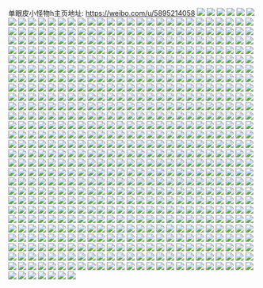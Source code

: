 单眼皮小怪物h主页地址: https://weibo.com/u/5895214058 
![](https://wx4.sinaimg.cn/mw2000/006qXItIgy1h95prnfarfj30u00u0jwp.jpg) 
![](https://wx4.sinaimg.cn/mw2000/006qXItIgy1h95pro6k7oj30u00u0ag4.jpg) 
![](https://wx4.sinaimg.cn/mw2000/006qXItIgy1h95prp2owzj30u00u079c.jpg) 
![](https://wx4.sinaimg.cn/mw2000/006qXItIgy1h93tt24d7jj30n01ds1kx.jpg) 
![](https://wx4.sinaimg.cn/mw2000/006qXItIgy1h8wcyzlb9xj30u0140wme.jpg) 
![](https://wx4.sinaimg.cn/mw2000/006qXItIgy1h8wcz0bpe8j30u00u0ai0.jpg) 
![](https://wx4.sinaimg.cn/mw2000/006qXItIgy1h8wcz135l8j30u0140485.jpg) 
![](https://wx4.sinaimg.cn/mw2000/006qXItIgy1h8wd030p8kj30u00u077c.jpg) 
![](https://wx4.sinaimg.cn/mw2000/006qXItIgy1h8wcz24x3ej30u0140ahl.jpg) 
![](https://wx4.sinaimg.cn/mw2000/006qXItIgy1h8wcz3xbobj30u00u0grt.jpg) 
![](https://wx4.sinaimg.cn/mw2000/006qXItIgy1h8wcz2usvzj30u00u0tfp.jpg) 
![](https://wx4.sinaimg.cn/mw2000/006qXItIgy1h8wcz1jyqlj30u00u0wix.jpg) 
![](https://wx4.sinaimg.cn/mw2000/006qXItIgy1h8wcyyhjlsj30u00u041j.jpg) 
![](https://wx4.sinaimg.cn/mw2000/006qXItIgy1h80fywc7dwj33402c04qq.jpg) 
![](https://wx4.sinaimg.cn/mw2000/006qXItIgy1h80fyupvnkj33402c0npd.jpg) 
![](https://wx4.sinaimg.cn/mw2000/006qXItIgy1h80fyy31mxj33402c0hdu.jpg) 
![](https://wx4.sinaimg.cn/mw2000/006qXItIgy1h80fyzprqzj33402c07wi.jpg) 
![](https://wx4.sinaimg.cn/mw2000/006qXItIgy1h80fzeozemj30n00nwdhq.jpg) 
![](https://wx4.sinaimg.cn/mw2000/006qXItIgy1h80fz27a7aj33402c0e82.jpg) 
![](https://wx4.sinaimg.cn/mw2000/006qXItIgy1h80fz5aiwbj32xf22ehdt.jpg) 
![](https://wx4.sinaimg.cn/mw2000/006qXItIgy1h80fysn1j8j33402c0x6p.jpg) 
![](https://wx4.sinaimg.cn/mw2000/006qXItIgy1h80fz47dfsj33401yp1ky.jpg) 
![](https://wx4.sinaimg.cn/mw2000/006qXItIgy1h7y1i7l39jj32c0340u0y.jpg) 
![](https://wx4.sinaimg.cn/mw2000/006qXItIgy1h7y1i61p2wj33402c01ky.jpg) 
![](https://wx4.sinaimg.cn/mw2000/006qXItIgy1h7y1i2wf4rj32c0340x6p.jpg) 
![](https://wx4.sinaimg.cn/mw2000/006qXItIgy1h7y1ib2jk8j32c02c07wh.jpg) 
![](https://wx4.sinaimg.cn/mw2000/006qXItIgy1h7y1i4r6b9j33402c0qv6.jpg) 
![](https://wx4.sinaimg.cn/mw2000/006qXItIgy1h7y1i8zdwaj33402c0e82.jpg) 
![](https://wx4.sinaimg.cn/mw2000/006qXItIgy1h7y1i1fs79j33402c0x6p.jpg) 
![](https://wx4.sinaimg.cn/mw2000/006qXItIly1h7s094zhdqj31400u0qci.jpg) 
![](https://wx4.sinaimg.cn/mw2000/006qXItIly1h7s094cdn5j30u014011u.jpg) 
![](https://wx4.sinaimg.cn/mw2000/006qXItIly1h7s094oga3j31400u0tgr.jpg) 
![](https://wx4.sinaimg.cn/mw2000/006qXItIly1h7s0dlhqo2j30vb0hnjvo.jpg) 
![](https://wx4.sinaimg.cn/mw2000/006qXItIly1h7s0dl6nqgj30u0140dnh.jpg) 
![](https://wx4.sinaimg.cn/mw2000/006qXItIgy1h7s0g7fv7kj30n00hujss.jpg) 
![](https://wx4.sinaimg.cn/mw2000/006qXItIgy1h7s0g82niwj30u01naah9.jpg) 
![](https://wx4.sinaimg.cn/mw2000/006qXItIgy1h7s0g8zysvj30qn0sgtba.jpg) 
![](https://wx4.sinaimg.cn/mw2000/006qXItIgy1h7qvch2gtoj32c03407wi.jpg) 
![](https://wx4.sinaimg.cn/mw2000/006qXItIgy1h7qvceegk3j31w42olkjn.jpg) 
![](https://wx4.sinaimg.cn/mw2000/006qXItIgy1h7qvcqi843j32c0340e82.jpg) 
![](https://wx4.sinaimg.cn/mw2000/006qXItIgy1h7qvcu5hafj33402c0kjm.jpg) 
![](https://wx4.sinaimg.cn/mw2000/006qXItIgy1h7qvcfjunej325l2vgx6p.jpg) 
![](https://wx4.sinaimg.cn/mw2000/006qXItIgy1h7qvcouan2j32c03407wj.jpg) 
![](https://wx4.sinaimg.cn/mw2000/006qXItIgy1h7pdo5ax6nj30u0140jw9.jpg) 
![](https://wx4.sinaimg.cn/mw2000/006qXItIly1h78mt4qbbej30n01dsdjp.jpg) 
![](https://wx4.sinaimg.cn/mw2000/006qXItIly1h78mt4xzllj30u01jsgne.jpg) 
![](https://wx4.sinaimg.cn/mw2000/006qXItIly1h78mt57wxyj30wi1ycdt3.jpg) 
![](https://wx4.sinaimg.cn/mw2000/006qXItIly1h78mt5g7elj30tu13un3r.jpg) 
![](https://wx4.sinaimg.cn/mw2000/006qXItIly1h78mt5oqhaj30ty186aj1.jpg) 
![](https://wx4.sinaimg.cn/mw2000/006qXItIly1h78mt5y1ndj30u0140dh8.jpg) 
![](https://wx4.sinaimg.cn/mw2000/006qXItIly1h78mt66l2lj30u416mmzx.jpg) 
![](https://wx4.sinaimg.cn/mw2000/006qXItIly1h78mt6frdij30tu13uwmj.jpg) 
![](https://wx4.sinaimg.cn/mw2000/006qXItIly1h78mi0v24bj30n00v7407.jpg) 
![](https://wx4.sinaimg.cn/mw2000/006qXItIgy1h61machwc8j3209209e81.jpg) 
![](https://wx4.sinaimg.cn/mw2000/006qXItIgy1h61ma7qo11j32c02c0e81.jpg) 
![](https://wx4.sinaimg.cn/mw2000/006qXItIgy1h61mabgeg1j32c02c0qnh.jpg) 
![](https://wx4.sinaimg.cn/mw2000/006qXItIgy1h61maadr5zj30n01dstxv.jpg) 
![](https://wx4.sinaimg.cn/mw2000/006qXItIgy1h61ma6jclwj32c02c0tw8.jpg) 
![](https://wx4.sinaimg.cn/mw2000/006qXItIgy1h61me6a7loj32801o0e81.jpg) 
![](https://wx4.sinaimg.cn/mw2000/006qXItIgy1h61mae25bxj33402c0qv6.jpg) 
![](https://wx4.sinaimg.cn/mw2000/006qXItIgy1h61ma93yevj32c02c0qv5.jpg) 
![](https://wx4.sinaimg.cn/mw2000/006qXItIgy1h61mafjnptj33402c0b2a.jpg) 
![](https://wx4.sinaimg.cn/mw2000/006qXItIgy1h3rdiqxqtmj30n00b5gm5.jpg) 
![](https://wx4.sinaimg.cn/mw2000/006qXItIgy1h2p80vtaprj30n01dse7x.jpg) 
![](https://wx4.sinaimg.cn/mw2000/006qXItIgy1h2f9m7f0zvj30n01dsaic.jpg) 
![](https://wx4.sinaimg.cn/mw2000/006qXItIgy1h2f9m5o8clj30n01dsgw0.jpg) 
![](https://wx4.sinaimg.cn/mw2000/006qXItIly1h08h58r8o7j321u23m7wh.jpg) 
![](https://wx4.sinaimg.cn/mw2000/006qXItIly1h08h5cw622j3279279hdt.jpg) 
![](https://wx4.sinaimg.cn/mw2000/006qXItIly1h08h59qi7ej32c02c0e82.jpg) 
![](https://wx4.sinaimg.cn/mw2000/006qXItIly1h08h5fkgk5j33402c07wi.jpg) 
![](https://wx4.sinaimg.cn/mw2000/006qXItIly1h08h5em0vdj32c02c0x6p.jpg) 
![](https://wx4.sinaimg.cn/mw2000/006qXItIly1h08h5ai2a6j32c02c01ky.jpg) 
![](https://wx4.sinaimg.cn/mw2000/006qXItIly1h08h5dsp0nj32c0340b2a.jpg) 
![](https://wx4.sinaimg.cn/mw2000/006qXItIly1h08h5b7pyrj32c02c0u0x.jpg) 
![](https://wx4.sinaimg.cn/mw2000/006qXItIly1h08h5c9j1vj32c0340hdu.jpg) 
![](https://wx4.sinaimg.cn/mw2000/006qXItIgy1gz0qgu5ipaj30n01dstet.jpg) 
![](https://wx4.sinaimg.cn/mw2000/006qXItIgy1gyw6wtri6yj31rc0u0tq6.jpg) 
![](https://wx4.sinaimg.cn/mw2000/006qXItIly1gy2zw11ofrj30zk0k0n1s.jpg) 
![](https://wx4.sinaimg.cn/mw2000/006qXItIly1gy2zw0l3xij32c02c04qq.jpg) 
![](https://wx4.sinaimg.cn/mw2000/006qXItIly1gy2zw2l2hwj330s29lnpe.jpg) 
![](https://wx4.sinaimg.cn/mw2000/006qXItIly1gy205quq8ij32c02c0hdt.jpg) 
![](https://wx4.sinaimg.cn/mw2000/006qXItIly1gxzp14z9mfj30n01dsgtb.jpg) 
![](https://wx4.sinaimg.cn/mw2000/006qXItIly1gxzp17laubj30n01dswpm.jpg) 
![](https://wx4.sinaimg.cn/mw2000/006qXItIly1gxzp135c3aj30n01ds49z.jpg) 
![](https://wx4.sinaimg.cn/mw2000/006qXItIly1gxyis6xqdpj30n01ds15d.jpg) 
![](https://wx4.sinaimg.cn/mw2000/006qXItIly1gxyisaqjjxj30n01dsqgd.jpg) 
![](https://wx4.sinaimg.cn/mw2000/006qXItIly1gxxjcklbaxj32c02c0x6p.jpg) 
![](https://wx4.sinaimg.cn/mw2000/006qXItIly1gxxjcl6ubcj32c02c0qv5.jpg) 
![](https://wx4.sinaimg.cn/mw2000/006qXItIly1gxxjclvqp9j32c02c04qq.jpg) 
![](https://wx4.sinaimg.cn/mw2000/006qXItIly1gxxjcjv7kuj32c02c01ky.jpg) 
![](https://wx4.sinaimg.cn/mw2000/006qXItIly1gxxboluugnj32c02c0kjl.jpg) 
![](https://wx4.sinaimg.cn/mw2000/006qXItIly1gxxbon2yvwj32c02c0kjl.jpg) 
![](https://wx4.sinaimg.cn/mw2000/006qXItIly1gxxboo677tj32c02c0npd.jpg) 
![](https://wx4.sinaimg.cn/mw2000/006qXItIly1gxxbopk699j33171uehdt.jpg) 
![](https://wx4.sinaimg.cn/mw2000/006qXItIly1gxq7duy949j32c02c0x6q.jpg) 
![](https://wx4.sinaimg.cn/mw2000/006qXItIly1gxq7dzes83j32c02c0qv5.jpg) 
![](https://wx4.sinaimg.cn/mw2000/006qXItIly1gxq7d8b9n9j32c02c0e82.jpg) 
![](https://wx4.sinaimg.cn/mw2000/006qXItIly1gxq7cwgsmkj32c02c0u0x.jpg) 
![](https://wx4.sinaimg.cn/mw2000/006qXItIly1gxq7d2oixbj32801o0b2a.jpg) 
![](https://wx4.sinaimg.cn/mw2000/006qXItIly1gxq7c3ddk1j327s27sqv5.jpg) 
![](https://wx4.sinaimg.cn/mw2000/006qXItIly1gxq7dih44pj32c02c0e81.jpg) 
![](https://wx4.sinaimg.cn/mw2000/006qXItIly1gxq7ddbj0cj32c02c0hdt.jpg) 
![](https://wx4.sinaimg.cn/mw2000/006qXItIly1gxq7cqurl5j32c02c0qv5.jpg) 
![](https://wx4.sinaimg.cn/mw2000/006qXItIly1gxiaaaoqbij30jp11mwjr.jpg) 
![](https://wx4.sinaimg.cn/mw2000/006qXItIly1gxiaaa31ywj30k515443q.jpg) 
![](https://wx4.sinaimg.cn/mw2000/006qXItIly1gwruu2ufwmj32c02c0npd.jpg) 
![](https://wx4.sinaimg.cn/mw2000/006qXItIly1gwn1aobb1kj326o2c0kjl.jpg) 
![](https://wx4.sinaimg.cn/mw2000/006qXItIly1gwn1acq1pzj329k29vu0x.jpg) 
![](https://wx4.sinaimg.cn/mw2000/006qXItIly1gwn1aellxuj32c02c07wh.jpg) 
![](https://wx4.sinaimg.cn/mw2000/006qXItIly1gwn1az4u6oj32c02c0b29.jpg) 
![](https://wx4.sinaimg.cn/mw2000/006qXItIly1gwn1ajt6aej32c02c0e81.jpg) 
![](https://wx4.sinaimg.cn/mw2000/006qXItIly1gwn1ahrmurj32c02c0qv5.jpg) 
![](https://wx4.sinaimg.cn/mw2000/006qXItIly1gwn1awklpwj32c02c01ky.jpg) 
![](https://wx4.sinaimg.cn/mw2000/006qXItIly1gwn1b43xlsj32c02c0x6p.jpg) 
![](https://wx4.sinaimg.cn/mw2000/006qXItIly1gwn1as2x45j32c02c0qv5.jpg) 
![](https://wx4.sinaimg.cn/mw2000/006qXItIly1gwhh3ptclbj30u00u0ter.jpg) 
![](https://wx4.sinaimg.cn/mw2000/006qXItIgy1gwagmfnjraj30n00wyn1g.jpg) 
![](https://wx4.sinaimg.cn/mw2000/006qXItIgy1gwafyhhnytj32c02c0x6p.jpg) 
![](https://wx4.sinaimg.cn/mw2000/006qXItIgy1gw5ual0g0wj32c02c07wh.jpg) 
![](https://wx4.sinaimg.cn/mw2000/006qXItIgy1gw5uam39ycj32c02c04qp.jpg) 
![](https://wx4.sinaimg.cn/mw2000/006qXItIgy1gw5uanabwlj32c02c0b29.jpg) 
![](https://wx4.sinaimg.cn/mw2000/006qXItIgy1gw5uaon0m2j30n01dswxu.jpg) 
![](https://wx4.sinaimg.cn/mw2000/006qXItIly1gw2zq9y1hmj32c03407wh.jpg) 
![](https://wx4.sinaimg.cn/mw2000/006qXItIly1gw2zrcjuntj32c0340e81.jpg) 
![](https://wx4.sinaimg.cn/mw2000/006qXItIly1gw2zu3crnsj30n01dskdv.jpg) 
![](https://wx4.sinaimg.cn/mw2000/006qXItIly1gw2zu0ppnuj32c02c0e81.jpg) 
![](https://wx4.sinaimg.cn/mw2000/006qXItIly1gvzfzs3ct4j30u0140dp2.jpg) 
![](https://wx4.sinaimg.cn/mw2000/006qXItIly1gvzfzsnbe2j30u00u0tf0.jpg) 
![](https://wx4.sinaimg.cn/mw2000/006qXItIly1gvzfzup5bhj30u00u4tfs.jpg) 
![](https://wx4.sinaimg.cn/mw2000/006qXItIly1gvzfzvsl9cj30u00u0dkh.jpg) 
![](https://wx4.sinaimg.cn/mw2000/006qXItIly1gvzfzu5bdaj30u0140ai7.jpg) 
![](https://wx4.sinaimg.cn/mw2000/006qXItIly1gvzfzww5jdj30u00u0af1.jpg) 
![](https://wx4.sinaimg.cn/mw2000/006qXItIly1gvzfzvbxp0j30u00u0793.jpg) 
![](https://wx4.sinaimg.cn/mw2000/006qXItIly1gvzfzwe7mhj30u00u0q9m.jpg) 
![](https://wx4.sinaimg.cn/mw2000/006qXItIly1gvzfzx7cbzj30n00hl76a.jpg) 
![](https://wx4.sinaimg.cn/mw2000/006qXItIly1gvuwec6m3sj321s20d4qp.jpg) 
![](https://wx4.sinaimg.cn/mw2000/006qXItIly1gvuwe8xopqj32c02c0hdt.jpg) 
![](https://wx4.sinaimg.cn/mw2000/006qXItIly1gvuwefgq9xj32c02c0b29.jpg) 
![](https://wx4.sinaimg.cn/mw2000/006qXItIly1gvuwe9qcxzj329j29jb29.jpg) 
![](https://wx4.sinaimg.cn/mw2000/006qXItIly1gvuwed9sjtj31xz1wq1kx.jpg) 
![](https://wx4.sinaimg.cn/mw2000/006qXItIly1gvuweansdjj32c02dh4qq.jpg) 
![](https://wx4.sinaimg.cn/mw2000/006qXItIly1gvuwebb5khj32c02c04qp.jpg) 
![](https://wx4.sinaimg.cn/mw2000/006qXItIly1gvuweefcnqj32c02c0e82.jpg) 
![](https://wx4.sinaimg.cn/mw2000/006qXItIly1gvuweuxuckj30n01dsti0.jpg) 
![](https://wx4.sinaimg.cn/mw2000/006qXItIly1gvqhr1oh68j60n01dsn0n02.jpg) 
![](https://wx4.sinaimg.cn/mw2000/006qXItIly1gvpq0pisglj60mz0u1afw02.jpg) 
![](https://wx4.sinaimg.cn/mw2000/006qXItIly1gvhbzjmre8j60mz0eymyj02.jpg) 
![](https://wx4.sinaimg.cn/mw2000/006qXItIly1gv65pdvnkuj62c02c0e8102.jpg) 
![](https://wx4.sinaimg.cn/mw2000/006qXItIly1gv65pfhhxwj62c02c0kjm02.jpg) 
![](https://wx4.sinaimg.cn/mw2000/006qXItIly1gv65pemn4vj62bw1w9npd02.jpg) 
![](https://wx4.sinaimg.cn/mw2000/006qXItIly1guly6knwl1j60u02i01d102.jpg) 
![](https://wx4.sinaimg.cn/mw2000/006qXItIly1gubvfdp2y9j62c02c07wi02.jpg) 
![](https://wx4.sinaimg.cn/mw2000/006qXItIly1gu51oejtg2j31ds0n0qn5.jpg) 
![](https://wx4.sinaimg.cn/mw2000/006qXItIly1gu51ofpif7j31ds0n0aqf.jpg) 
![](https://wx4.sinaimg.cn/mw2000/006qXItIly1gu03qh07hoj32c02c0npd.jpg) 
![](https://wx4.sinaimg.cn/mw2000/006qXItIly1gtzxrb6vhhj30ux0n042h.jpg) 
![](https://wx4.sinaimg.cn/mw2000/006qXItIly1gtzxraptqgj30ve0n0q7k.jpg) 
![](https://wx4.sinaimg.cn/mw2000/006qXItIgy1gtvouc2biej30n01dsgvo.jpg) 
![](https://wx4.sinaimg.cn/mw2000/006qXItIgy1gtol9u5tgej30n00cqmzy.jpg) 
![](https://wx4.sinaimg.cn/mw2000/006qXItIgy1gtol9sm82aj30u00u0450.jpg) 
![](https://wx4.sinaimg.cn/mw2000/006qXItIgy1gtol9vcoq6j30n00cujtz.jpg) 
![](https://wx4.sinaimg.cn/mw2000/006qXItIgy1gtmejbtkyjj30u0140453.jpg) 
![](https://wx4.sinaimg.cn/mw2000/006qXItIgy1gtmejd8pudj30u0140wjq.jpg) 
![](https://wx4.sinaimg.cn/mw2000/006qXItIly1gq16yxzo1bj32c02c0kjl.jpg) 
![](https://wx4.sinaimg.cn/mw2000/006qXItIly1gpj6xzsd8hj30dc0dgqca.jpg) 
![](https://wx4.sinaimg.cn/mw2000/006qXItIly1gpj6y9ewogj30my0lk7aa.jpg) 
![](https://wx4.sinaimg.cn/mw2000/006qXItIly1gotd6rgnxoj31sc1schdt.jpg) 
![](https://wx4.sinaimg.cn/mw2000/006qXItIly1gotd6o5ezoj32c02c0u0x.jpg) 
![](https://wx4.sinaimg.cn/mw2000/006qXItIly1gotd6sqgmrj32c02c0b29.jpg) 
![](https://wx4.sinaimg.cn/mw2000/006qXItIly1gotd6q63epj32801o0b2a.jpg) 
![](https://wx4.sinaimg.cn/mw2000/006qXItIly1got27uk1iij32c02c0azt.jpg) 
![](https://wx4.sinaimg.cn/mw2000/006qXItIly1goktdv7q73j31ds0n0u0z.jpg) 
![](https://wx4.sinaimg.cn/mw2000/006qXItIly1gocfn6nx61j32c02c0u0z.jpg) 
![](https://wx4.sinaimg.cn/mw2000/006qXItIly1gocfn4bk2gj325w1aqnpe.jpg) 
![](https://wx4.sinaimg.cn/mw2000/006qXItIly1gocfnas6ysj31jx280b2a.jpg) 
![](https://wx4.sinaimg.cn/mw2000/006qXItIly1gocfn8xiw0j32c02c0x6r.jpg) 
![](https://wx4.sinaimg.cn/mw2000/006qXItIly1go3nt3hgzzj31rq1ezkjl.jpg) 
![](https://wx4.sinaimg.cn/mw2000/006qXItIly1gnvgrblo04j30u00u0qn7.jpg) 
![](https://wx4.sinaimg.cn/mw2000/006qXItIly1gnt8tcydmjj32c02c0x6p.jpg) 
![](https://wx4.sinaimg.cn/mw2000/006qXItIly1gnpsz96c62j32c02c0hdt.jpg) 
![](https://wx4.sinaimg.cn/mw2000/006qXItIly1gnnnomadkoj30n00mstn2.jpg) 
![](https://wx4.sinaimg.cn/mw2000/006qXItIly1gnnnolesdlj31jk24whdu.jpg) 
![](https://wx4.sinaimg.cn/mw2000/006qXItIly1gnav983rgyj30ii0lzk2h.jpg) 
![](https://wx4.sinaimg.cn/mw2000/006qXItIly1gmzcqupw4hj32c02c0qv5.jpg) 
![](https://wx4.sinaimg.cn/mw2000/006qXItIly1gmzcqs5c35j32c02c0u0x.jpg) 
![](https://wx4.sinaimg.cn/mw2000/006qXItIly1gmzcqtj6nkj32c02c0qv5.jpg) 
![](https://wx4.sinaimg.cn/mw2000/006qXItIly1gmzcqvmn3gj32c02c01h2.jpg) 
![](https://wx4.sinaimg.cn/mw2000/006qXItIly1gmzcqw27rcj30nw0m144i.jpg) 
![](https://wx4.sinaimg.cn/mw2000/006qXItIly1gmzcqwgjpmj30k00notbw.jpg) 
![](https://wx4.sinaimg.cn/mw2000/006qXItIly1gmhnc9r0h8j30jj13y4ik.jpg) 
![](https://wx4.sinaimg.cn/mw2000/006qXItIly1gmax9ak5apj32c02c0hdt.jpg) 
![](https://wx4.sinaimg.cn/mw2000/006qXItIly1gm641e7vg3j30e80e8jti.jpg) 
![](https://wx4.sinaimg.cn/mw2000/006qXItIly1gm0gkyyg3uj30mz0mcnfj.jpg) 
![](https://wx4.sinaimg.cn/mw2000/006qXItIly1glz8tvzu0vj32c02c0u0y.jpg) 
![](https://wx4.sinaimg.cn/mw2000/006qXItIly1glu8n84bn8j32c02c01ky.jpg) 
![](https://wx4.sinaimg.cn/mw2000/006qXItIly1glr6o25gxcj33gm2b3x6t.jpg) 
![](https://wx4.sinaimg.cn/mw2000/006qXItIly1glr6nvo7n8j331c20w7wi.jpg) 
![](https://wx4.sinaimg.cn/mw2000/006qXItIly1glr6o5d5ruj34hz2zk4qy.jpg) 
![](https://wx4.sinaimg.cn/mw2000/006qXItIly1glr6o036h6j33vx2j21l2.jpg) 
![](https://wx4.sinaimg.cn/mw2000/006qXItIly1glr6o8v8jqj34h92zsu1d.jpg) 
![](https://wx4.sinaimg.cn/mw2000/006qXItIly1glr6ny13hdj34dl2v2u15.jpg) 
![](https://wx4.sinaimg.cn/mw2000/006qXItIly1glr6o2vyckj31400u0ahf.jpg) 
![](https://wx4.sinaimg.cn/mw2000/006qXItIly1glr6o3g1ojj33k01n44qp.jpg) 
![](https://wx4.sinaimg.cn/mw2000/006qXItIly1glr6ocyxkpj33402c0qv5.jpg) 
![](https://wx4.sinaimg.cn/mw2000/006qXItIly1gl6655uvbyj30n024j4qq.jpg) 
![](https://wx4.sinaimg.cn/mw2000/006qXItIly1gl664llz0pj30n01x0kjl.jpg) 
![](https://wx4.sinaimg.cn/mw2000/006qXItIly1gl664uolv1j30n02nse82.jpg) 
![](https://wx4.sinaimg.cn/mw2000/006qXItIly1gl664rq57bj30n01s4npd.jpg) 
![](https://wx4.sinaimg.cn/mw2000/006qXItIly1gl664zrdcpj30n024pqv5.jpg) 
![](https://wx4.sinaimg.cn/mw2000/006qXItIly1gl664xfjduj30n01wwu0x.jpg) 
![](https://wx4.sinaimg.cn/mw2000/006qXItIly1gl6651kqgjj30n01x0kjl.jpg) 
![](https://wx4.sinaimg.cn/mw2000/006qXItIly1gl664o5nkxj30n01ywe81.jpg) 
![](https://wx4.sinaimg.cn/mw2000/006qXItIly1gl66599k44j30n01vcb2a.jpg) 
![](https://wx4.sinaimg.cn/mw2000/006qXItIly1gkzm1hgyd6j30n01y0kjl.jpg) 
![](https://wx4.sinaimg.cn/mw2000/006qXItIly1gkzm1d577tj30n01tbu0x.jpg) 
![](https://wx4.sinaimg.cn/mw2000/006qXItIly1gkzm1ug09lj30n01r8ayc.jpg) 
![](https://wx4.sinaimg.cn/mw2000/006qXItIly1gkzm1r3e7gj30n01x0kjl.jpg) 
![](https://wx4.sinaimg.cn/mw2000/006qXItIly1gkzm1szol1j30n01qve81.jpg) 
![](https://wx4.sinaimg.cn/mw2000/006qXItIly1gkzm1meve5j30n01x0b2a.jpg) 
![](https://wx4.sinaimg.cn/mw2000/006qXItIly1gkzm1ex627j30n01w3e81.jpg) 
![](https://wx4.sinaimg.cn/mw2000/006qXItIly1gkzm1p748aj30n028i7wi.jpg) 
![](https://wx4.sinaimg.cn/mw2000/006qXItIly1gkzm1j4j7aj30n01x17wh.jpg) 
![](https://wx4.sinaimg.cn/mw2000/006qXItIly1gkw3wklakpj334022ou0x.jpg) 
![](https://wx4.sinaimg.cn/mw2000/006qXItIly1gkw3olz3q3j322o3404qr.jpg) 
![](https://wx4.sinaimg.cn/mw2000/006qXItIly1gkw3o0wxfnj322o340e83.jpg) 
![](https://wx4.sinaimg.cn/mw2000/006qXItIly1gkw3o6b6vnj334022ox6q.jpg) 
![](https://wx4.sinaimg.cn/mw2000/006qXItIly1gkv6ueuw9wj32c0340e84.jpg) 
![](https://wx4.sinaimg.cn/mw2000/006qXItIly1gktspwomvlj30u00u0e81.jpg) 
![](https://wx4.sinaimg.cn/mw2000/006qXItIly1gktspt3i01j30u00u0h3g.jpg) 
![](https://wx4.sinaimg.cn/mw2000/006qXItIly1gktspzqi7fj31400u0e6f.jpg) 
![](https://wx4.sinaimg.cn/mw2000/006qXItIly1gktsq22r1gj30u00u01h3.jpg) 
![](https://wx4.sinaimg.cn/mw2000/006qXItIly1gktsq4kounj30u00u04qp.jpg) 
![](https://wx4.sinaimg.cn/mw2000/006qXItIly1gktsq807utj30u00u01kx.jpg) 
![](https://wx4.sinaimg.cn/mw2000/006qXItIly1gktsqb7h30j31ds0n0b29.jpg) 
![](https://wx4.sinaimg.cn/mw2000/006qXItIly1gktsqd2p7oj30zr0k44kc.jpg) 
![](https://wx4.sinaimg.cn/mw2000/006qXItIly1gktsqeqcarj30u00u0arr.jpg) 
![](https://wx4.sinaimg.cn/mw2000/006qXItIly1gkm3ue10c2j30n01dsx6s.jpg) 
![](https://wx4.sinaimg.cn/mw2000/006qXItIly1gkm3ukhm0zj30n01ds4qr.jpg) 
![](https://wx4.sinaimg.cn/mw2000/006qXItIly1gkdkg2yr0aj30mi0mck5p.jpg) 
![](https://wx4.sinaimg.cn/mw2000/006qXItIly1gkdkm450d2j32c02c07wi.jpg) 
![](https://wx4.sinaimg.cn/mw2000/006qXItIly1gkdkg98bntj328c2ao000.jpg) 
![](https://wx4.sinaimg.cn/mw2000/006qXItIly1gkdkmhn1odj32ds1sc7wh.jpg) 
![](https://wx4.sinaimg.cn/mw2000/006qXItIly1gkdklxzr6gj32c02c0qv5.jpg) 
![](https://wx4.sinaimg.cn/mw2000/006qXItIly1gkdkmc6n50j33342bce82.jpg) 
![](https://wx4.sinaimg.cn/mw2000/006qXItIly1gkdkmxtfcvj32c02c0kjm.jpg) 
![](https://wx4.sinaimg.cn/mw2000/006qXItIly1gkdkmety8mj30u00mi7v4.jpg) 
![](https://wx4.sinaimg.cn/mw2000/006qXItIly1gkdkegj9boj30mi0nm4c1.jpg) 
![](https://wx4.sinaimg.cn/mw2000/006qXItIly1gjezf6o44dj32c02c0b29.jpg) 
![](https://wx4.sinaimg.cn/mw2000/006qXItIly1gj9p6ais85j30n01ds1l1.jpg) 
![](https://wx4.sinaimg.cn/mw2000/006qXItIly1gj9p6b52qnj32c02c0npd.jpg) 
![](https://wx4.sinaimg.cn/mw2000/006qXItIly1gj9p6ceke3j30n01dsx6s.jpg) 
![](https://wx4.sinaimg.cn/mw2000/006qXItIly1giu00o1f0vj31ds0n04qr.jpg) 
![](https://wx4.sinaimg.cn/mw2000/006qXItIly1gitnkljnc6j30i50dj0yx.jpg) 
![](https://wx4.sinaimg.cn/mw2000/006qXItIly1gislz4jrimj30n00gl4c3.jpg) 
![](https://wx4.sinaimg.cn/mw2000/006qXItIly1giev8ulxx4j30n01ds1l0.jpg) 
![](https://wx4.sinaimg.cn/mw2000/006qXItIly1giev8qvaakj30n01dskjo.jpg) 
![](https://wx4.sinaimg.cn/mw2000/006qXItIly1gicnmpd90aj32c02c0u0x.jpg) 
![](https://wx4.sinaimg.cn/mw2000/006qXItIly1gicnmqwz10j32c02c0hdt.jpg) 
![](https://wx4.sinaimg.cn/mw2000/006qXItIly1gicnm8bho2j32c02c0qv6.jpg) 
![](https://wx4.sinaimg.cn/mw2000/006qXItIly1gico0emdg8j32c02c07og.jpg) 
![](https://wx4.sinaimg.cn/mw2000/006qXItIly1gicnylhwyyj33402c0b2c.jpg) 
![](https://wx4.sinaimg.cn/mw2000/006qXItIly1gico0f4d1ej32c02c07mi.jpg) 
![](https://wx4.sinaimg.cn/mw2000/006qXItIly1gicnmrhf3xj33402c0npd.jpg) 
![](https://wx4.sinaimg.cn/mw2000/006qXItIly1gicnmqcoazj32c02c01kx.jpg) 
![](https://wx4.sinaimg.cn/mw2000/006qXItIly1gico0fzs47j31sc1sc4qp.jpg) 
![](https://wx4.sinaimg.cn/mw2000/006qXItIly1gi4kg4hjgmj328o28o7wj.jpg) 
![](https://wx4.sinaimg.cn/mw2000/006qXItIly1gi4kgchq9yj32c02c0e82.jpg) 
![](https://wx4.sinaimg.cn/mw2000/006qXItIly1gi4kg6iz7kj32c02c0x6p.jpg) 
![](https://wx4.sinaimg.cn/mw2000/006qXItIly1gi4kg8vsfxj32c02c07wi.jpg) 
![](https://wx4.sinaimg.cn/mw2000/006qXItIly1gi4kga3cmpj31ib28wh8r.jpg) 
![](https://wx4.sinaimg.cn/mw2000/006qXItIly1gi4kghg069j30n01ds1kz.jpg) 
![](https://wx4.sinaimg.cn/mw2000/006qXItIly1gi4kgm6jxej32c02c0e83.jpg) 
![](https://wx4.sinaimg.cn/mw2000/006qXItIly1gi4kgio5goj32c02c0khb.jpg) 
![](https://wx4.sinaimg.cn/mw2000/006qXItIly1gi4kgojpo3j32c02c07wi.jpg) 
![](https://wx4.sinaimg.cn/mw2000/006qXItIly1ghgealcokrj30v80icjsm.jpg) 
![](https://wx4.sinaimg.cn/mw2000/006qXItIly1ggv9yn63gej30ms0k3jvb.jpg) 
![](https://wx4.sinaimg.cn/mw2000/006qXItIly1ggu53pewvcj32c02c0hdu.jpg) 
![](https://wx4.sinaimg.cn/mw2000/006qXItIly1ggu55or2z6j32c02c0u0x.jpg) 
![](https://wx4.sinaimg.cn/mw2000/006qXItIly1ggu55q7hx6j32c02c04qq.jpg) 
![](https://wx4.sinaimg.cn/mw2000/006qXItIly1ggu541yjt0j31py1rze81.jpg) 
![](https://wx4.sinaimg.cn/mw2000/006qXItIly1ggu53vrybcj32c02c01ky.jpg) 
![](https://wx4.sinaimg.cn/mw2000/006qXItIly1ggu55nd9e2j32c02c0x6p.jpg) 
![](https://wx4.sinaimg.cn/mw2000/006qXItIly1ggu55rwfbjj32c02c0e82.jpg) 
![](https://wx4.sinaimg.cn/mw2000/006qXItIly1ggu54k5ro3j32c02c0npd.jpg) 
![](https://wx4.sinaimg.cn/mw2000/006qXItIly1ggu55u2zwoj32c02c04qq.jpg) 
![](https://wx4.sinaimg.cn/mw2000/006qXItIly1ggs3hx220dj31f62iokjl.jpg) 
![](https://wx4.sinaimg.cn/mw2000/006qXItIly1ggs0iskbhuj30l8085763.jpg) 
![](https://wx4.sinaimg.cn/mw2000/006qXItIly1ggqzj7ux9ej30jp0aa3zc.jpg) 
![](https://wx4.sinaimg.cn/mw2000/006qXItIly1ggqzj7kopgj30mc0mb7ai.jpg) 
![](https://wx4.sinaimg.cn/mw2000/006qXItIly1ggqhzmtwd6j32c02c07wi.jpg) 
![](https://wx4.sinaimg.cn/mw2000/006qXItIly1ggqhzsn7zrj325x2614qq.jpg) 
![](https://wx4.sinaimg.cn/mw2000/006qXItIly1ggqhzqds6vj329i29iu0x.jpg) 
![](https://wx4.sinaimg.cn/mw2000/006qXItIly1ggpvs8d9e6j32c02c0x6p.jpg) 
![](https://wx4.sinaimg.cn/mw2000/006qXItIly1ggpvs9zq1zj32c02c07wh.jpg) 
![](https://wx4.sinaimg.cn/mw2000/006qXItIly1ggpvsbrtzhj32c02c04qp.jpg) 
![](https://wx4.sinaimg.cn/mw2000/006qXItIly1ggpaxcsarmj31sc1sckjl.jpg) 
![](https://wx4.sinaimg.cn/mw2000/006qXItIly1ggpb0zvrs3j30u00u6b29.jpg) 
![](https://wx4.sinaimg.cn/mw2000/006qXItIly1ggpamddv2fj32c02c0trx.jpg) 
![](https://wx4.sinaimg.cn/mw2000/006qXItIly1ggpamh4g0tj32c02c0u0x.jpg) 
![](https://wx4.sinaimg.cn/mw2000/006qXItIly1ggpamebvgqj32c02c0b29.jpg) 
![](https://wx4.sinaimg.cn/mw2000/006qXItIly1ggpamj3ru7j31sc1sch4k.jpg) 
![](https://wx4.sinaimg.cn/mw2000/006qXItIly1ggpamhoe98j313g14igyx.jpg) 
![](https://wx4.sinaimg.cn/mw2000/006qXItIly1ggpamikjqaj31sc1sckjl.jpg) 
![](https://wx4.sinaimg.cn/mw2000/006qXItIly1ggir2rnm4pj30ic0k07a3.jpg) 
![](https://wx4.sinaimg.cn/mw2000/006qXItIly1ggir4cyatkj30mz0yugwf.jpg) 
![](https://wx4.sinaimg.cn/mw2000/006qXItIly1gghlwfrxllj32c02c0hdt.jpg) 
![](https://wx4.sinaimg.cn/mw2000/006qXItIly1gghlwi1ch9j32c02c0x6p.jpg) 
![](https://wx4.sinaimg.cn/mw2000/006qXItIly1ggf51hf96dj30n00n0din.jpg) 
![](https://wx4.sinaimg.cn/mw2000/006qXItIly1gge50pux1uj32c02c0npd.jpg) 
![](https://wx4.sinaimg.cn/mw2000/006qXItIly1gge50snzbbj32c0340hdt.jpg) 
![](https://wx4.sinaimg.cn/mw2000/006qXItIly1gg5uqkersvj32c0340hdv.jpg) 
![](https://wx4.sinaimg.cn/mw2000/006qXItIly1gg5uqgeidtj32c0340hdv.jpg) 
![](https://wx4.sinaimg.cn/mw2000/006qXItIly1gg5uqo7q6ej32c0340hdv.jpg) 
![](https://wx4.sinaimg.cn/mw2000/006qXItIly1gg4rz1tq8vj320j20etxh.jpg) 
![](https://wx4.sinaimg.cn/mw2000/006qXItIly1gg4rz13srzj31o02801ay.jpg) 
![](https://wx4.sinaimg.cn/mw2000/006qXItIly1gg4rz2oz2bj32c02c0qv5.jpg) 
![](https://wx4.sinaimg.cn/mw2000/006qXItIly1gg4rz5uoz7j33402c0k0v.jpg) 
![](https://wx4.sinaimg.cn/mw2000/006qXItIly1gg4rz5cbsfj32c02c0hdt.jpg) 
![](https://wx4.sinaimg.cn/mw2000/006qXItIly1gg4rz3m7maj32161pnb29.jpg) 
![](https://wx4.sinaimg.cn/mw2000/006qXItIly1gg4s0w5rsvj328e28ehdt.jpg) 
![](https://wx4.sinaimg.cn/mw2000/006qXItIly1gg4s08mtycj324g2z57wi.jpg) 
![](https://wx4.sinaimg.cn/mw2000/006qXItIly1gg4s0xj6iej32c02c0nor.jpg) 
![](https://wx4.sinaimg.cn/mw2000/006qXItIly1gg39x5cqcjj32c02c0e82.jpg) 
![](https://wx4.sinaimg.cn/mw2000/006qXItIly1gfvqpz52x6j32c02c0kjl.jpg) 
![](https://wx4.sinaimg.cn/mw2000/006qXItIly1gfvqpxfqt3j32c02c0e81.jpg) 
![](https://wx4.sinaimg.cn/mw2000/006qXItIly1gfvehyzs3uj31sc0rxkb7.jpg) 
![](https://wx4.sinaimg.cn/mw2000/006qXItIly1gfnnt5sfewj30n01dsu0x.jpg) 
![](https://wx4.sinaimg.cn/mw2000/006qXItIly1gfj1aja5a7j32c01hm1kx.jpg) 
![](https://wx4.sinaimg.cn/mw2000/006qXItIly1gfj1btwxh7j32c02c07vj.jpg) 
![](https://wx4.sinaimg.cn/mw2000/006qXItIly1gfj1ajs62pj32c01dd1kx.jpg) 
![](https://wx4.sinaimg.cn/mw2000/006qXItIly1gfj1bixbxuj32c02c0qv5.jpg) 
![](https://wx4.sinaimg.cn/mw2000/006qXItIly1gfj1al704vj32c02c0kjl.jpg) 
![](https://wx4.sinaimg.cn/mw2000/006qXItIly1gfj1amgdkhj32c02c0as4.jpg) 
![](https://wx4.sinaimg.cn/mw2000/006qXItIly1gfhxxm04sbj326z26zh6a.jpg) 
![](https://wx4.sinaimg.cn/mw2000/006qXItIly1gfhxxn3igsj3218206b0h.jpg) 
![](https://wx4.sinaimg.cn/mw2000/006qXItIly1gfhxykhg5xj32c02c0aux.jpg) 
![](https://wx4.sinaimg.cn/mw2000/006qXItIly1gfhyby0h9pj32c02c0x6p.jpg) 
![](https://wx4.sinaimg.cn/mw2000/006qXItIly1gfhy1cb6r2j32c02c07wh.jpg) 
![](https://wx4.sinaimg.cn/mw2000/006qXItIly1gfhxywt4stj32892431h0.jpg) 
![](https://wx4.sinaimg.cn/mw2000/006qXItIly1gfhfqq2q6lj31ds0n0kjm.jpg) 
![](https://wx4.sinaimg.cn/mw2000/006qXItIly1gfhfqobdxrj31ds0n0kjm.jpg) 
![](https://wx4.sinaimg.cn/mw2000/006qXItIly1gfhfqp75ejj31ds0n0e82.jpg) 
![](https://wx4.sinaimg.cn/mw2000/006qXItIly1gfhfqsmd4lj31ds0n01kz.jpg) 
![](https://wx4.sinaimg.cn/mw2000/006qXItIly1gfhfqrnzlbj31ds0n0b2c.jpg) 
![](https://wx4.sinaimg.cn/mw2000/006qXItIly1gfhfqteq7ej31ds0n07wi.jpg) 
![](https://wx4.sinaimg.cn/mw2000/006qXItIly1gfgh6dfxt1j32c02c07wi.jpg) 
![](https://wx4.sinaimg.cn/mw2000/006qXItIly1gfgh6iugq5j32c02c07wi.jpg) 
![](https://wx4.sinaimg.cn/mw2000/006qXItIly1gfgh6afbuzj32c02c0b2a.jpg) 
![](https://wx4.sinaimg.cn/mw2000/006qXItIly1gfgh6lfr43j32c02c0u0x.jpg) 
![](https://wx4.sinaimg.cn/mw2000/006qXItIly1gfgh6fb1waj323b23bb29.jpg) 
![](https://wx4.sinaimg.cn/mw2000/006qXItIly1gfgh6g862uj30rm0s7454.jpg) 
![](https://wx4.sinaimg.cn/mw2000/006qXItIly1gfeb1n9sdnj32c02c01kz.jpg) 
![](https://wx4.sinaimg.cn/mw2000/006qXItIly1gfeb1potchj32822cnhdt.jpg) 
![](https://wx4.sinaimg.cn/mw2000/006qXItIly1gfeb1m4nscj32c02c04qq.jpg) 
![](https://wx4.sinaimg.cn/mw2000/006qXItIly1gfalzrej9pj31sc28xu0x.jpg) 
![](https://wx4.sinaimg.cn/mw2000/006qXItIly1gfalzryxpij31sc1scx46.jpg) 
![](https://wx4.sinaimg.cn/mw2000/006qXItIly1gfahfshvb4j327u27ux6p.jpg) 
![](https://wx4.sinaimg.cn/mw2000/006qXItIly1gf75sd3rapj32c02c07wh.jpg) 
![](https://wx4.sinaimg.cn/mw2000/006qXItIly1gf4iyl818rj31zu22h4qp.jpg) 
![](https://wx4.sinaimg.cn/mw2000/006qXItIly1gf14ap930dj32c02c0u0x.jpg) 
![](https://wx4.sinaimg.cn/mw2000/006qXItIly1gf0diz4674j30n01ds4qq.jpg) 
![](https://wx4.sinaimg.cn/mw2000/006qXItIly1gf0dizo10uj31sc1schdt.jpg) 
![](https://wx4.sinaimg.cn/mw2000/006qXItIly1gewzvdowv1j30u00u07wh.jpg) 
![](https://wx4.sinaimg.cn/mw2000/006qXItIly1gewzu8475pj30u00u0qsq.jpg) 
![](https://wx4.sinaimg.cn/mw2000/006qXItIly1gewzrb994nj30u00u04iw.jpg) 
![](https://wx4.sinaimg.cn/mw2000/006qXItIly1gewzu0qdcqj30u00w24qp.jpg) 
![](https://wx4.sinaimg.cn/mw2000/006qXItIly1gewzte93x4j30n01dsgzc.jpg) 
![](https://wx4.sinaimg.cn/mw2000/006qXItIly1gewzs3mnhcj30u00u0b29.jpg) 
![](https://wx4.sinaimg.cn/mw2000/006qXItIly1gewzvr18mlj30n01dsk4z.jpg) 
![](https://wx4.sinaimg.cn/mw2000/006qXItIly1gewzxgvfz7j30mq0m5499.jpg) 
![](https://wx4.sinaimg.cn/mw2000/006qXItIly1gewzqvwzc7j30mz0n6qbt.jpg) 
![](https://wx4.sinaimg.cn/mw2000/006qXItIly1geukt8sjbmj30mz06udih.jpg) 
![](https://wx4.sinaimg.cn/mw2000/006qXItIly1gesf4u61w4j32c02c01kx.jpg) 
![](https://wx4.sinaimg.cn/mw2000/006qXItIly1geq36g6ogqj30mz0mzgsy.jpg) 
![](https://wx4.sinaimg.cn/mw2000/006qXItIly1geohfmgk3wj30mz0mztmx.jpg) 
![](https://wx4.sinaimg.cn/mw2000/006qXItIly1generw4gzcj32c02a77wi.jpg) 
![](https://wx4.sinaimg.cn/mw2000/006qXItIly1genet2g9o2j30mz0mzdqt.jpg) 
![](https://wx4.sinaimg.cn/mw2000/006qXItIly1generva5cnj31o01o07wh.jpg) 
![](https://wx4.sinaimg.cn/mw2000/006qXItIly1gen35dutvvj32c02c0b29.jpg) 
![](https://wx4.sinaimg.cn/mw2000/006qXItIly1gen35bskaej30pm0iwwhb.jpg) 
![](https://wx4.sinaimg.cn/mw2000/006qXItIly1gekagpwlibj32c02c0hdv.jpg) 
![](https://wx4.sinaimg.cn/mw2000/006qXItIly1gej1kxuqn0j31o01o04qp.jpg) 
![](https://wx4.sinaimg.cn/mw2000/006qXItIly1gej1m62v8lj32c02c0hdt.jpg) 
![](https://wx4.sinaimg.cn/mw2000/006qXItIly1gegqxj3h20j31o01o0tv7.jpg) 
![](https://wx4.sinaimg.cn/mw2000/006qXItIly1gefanb56mvj30u00u07wh.jpg) 
![](https://wx4.sinaimg.cn/mw2000/006qXItIly1gefan9vgrmj30u00u0b29.jpg) 
![](https://wx4.sinaimg.cn/mw2000/006qXItIly1gefancxz9qj30u00u0b29.jpg) 
![](https://wx4.sinaimg.cn/mw2000/006qXItIly1gefajppfvbj30u00u07uc.jpg) 
![](https://wx4.sinaimg.cn/mw2000/006qXItIly1gefajostnjj30u00u01kx.jpg) 
![](https://wx4.sinaimg.cn/mw2000/006qXItIly1gefanl2j0lj30u00u07wh.jpg) 
![](https://wx4.sinaimg.cn/mw2000/006qXItIly1gdy3ourpeej32c01c7qv5.jpg) 
![](https://wx4.sinaimg.cn/mw2000/006qXItIly1gdy3ne04fej31o01o0npd.jpg) 
![](https://wx4.sinaimg.cn/mw2000/006qXItIly1gdy3nkpg55j32c02c0e83.jpg) 
![](https://wx4.sinaimg.cn/mw2000/006qXItIly1gdy3nftsd1j32c02c01kz.jpg) 
![](https://wx4.sinaimg.cn/mw2000/006qXItIly1gdy3ni25d5j32c02c0e82.jpg) 
![](https://wx4.sinaimg.cn/mw2000/006qXItIly1gdy3ngtga4j31sc1sc4qq.jpg) 
![](https://wx4.sinaimg.cn/mw2000/006qXItIly1gdy3nl9owcj31o01o0qtv.jpg) 
![](https://wx4.sinaimg.cn/mw2000/006qXItIly1gdy3qbst8fj32c02c04qr.jpg) 
![](https://wx4.sinaimg.cn/mw2000/006qXItIly1gdy3owemnjj329e23mx6q.jpg) 
![](https://wx4.sinaimg.cn/mw2000/006qXItIly1gdwxpx7j3sj30u00u0nn1.jpg) 
![](https://wx4.sinaimg.cn/mw2000/006qXItIly1gdwxo6sdljj32c02c0hdw.jpg) 
![](https://wx4.sinaimg.cn/mw2000/006qXItIly1gdwxo7hv35j30lq0m3dox.jpg) 
![](https://wx4.sinaimg.cn/mw2000/006qXItIly1gdwxo8xokdj32c02c0npd.jpg) 
![](https://wx4.sinaimg.cn/mw2000/006qXItIly1gdwxoabmp6j324y1z07wh.jpg) 
![](https://wx4.sinaimg.cn/mw2000/006qXItIly1gdwxocfk8vj32c02c0qv5.jpg) 
![](https://wx4.sinaimg.cn/mw2000/006qXItIly1gdwxo2p7iuj31o01o0b29.jpg) 
![](https://wx4.sinaimg.cn/mw2000/006qXItIly1gdwxrryc50j30uk0u0gun.jpg) 
![](https://wx4.sinaimg.cn/mw2000/006qXItIly1gdwxoei2p4j32c02c04qp.jpg) 
![](https://wx4.sinaimg.cn/mw2000/006qXItIly1gdrcomhof3j31k31ktu0q.jpg) 
![](https://wx4.sinaimg.cn/mw2000/006qXItIly1gdrcojdrs7j329j29jqv6.jpg) 
![](https://wx4.sinaimg.cn/mw2000/006qXItIly1gdrcufqzp2j31o01o01kx.jpg) 
![](https://wx4.sinaimg.cn/mw2000/006qXItIly1gdp26s78p3j30u00u0kg8.jpg) 
![](https://wx4.sinaimg.cn/mw2000/006qXItIly1gdp264us3dj31o01o0b09.jpg) 
![](https://wx4.sinaimg.cn/mw2000/006qXItIly1gdp26ykajtj30u00v4b29.jpg) 
![](https://wx4.sinaimg.cn/mw2000/006qXItIly1gdp26mvfj5j31o01o0qv5.jpg) 
![](https://wx4.sinaimg.cn/mw2000/006qXItIly1gdp25g2bloj30u00u045c.jpg) 
![](https://wx4.sinaimg.cn/mw2000/006qXItIly1gdp25dzejoj31iy1iz1ky.jpg) 
![](https://wx4.sinaimg.cn/mw2000/006qXItIly1gdf9qsakmsj31o01o0u0x.jpg) 
![](https://wx4.sinaimg.cn/mw2000/006qXItIly1gd8eq94btnj30u00u0e79.jpg) 
![](https://wx4.sinaimg.cn/mw2000/006qXItIly1gd8ewoszv7j30ty0ue1kx.jpg) 
![](https://wx4.sinaimg.cn/mw2000/006qXItIly1gd8escqtjwj30u00u0kjl.jpg) 
![](https://wx4.sinaimg.cn/mw2000/006qXItIly1gd8esex4o8j30u00u0b29.jpg) 
![](https://wx4.sinaimg.cn/mw2000/006qXItIly1gd8ewejjxaj30u00u0hdt.jpg) 
![](https://wx4.sinaimg.cn/mw2000/006qXItIly1gd8erbdypzj30u00u0hdt.jpg) 
![](https://wx4.sinaimg.cn/mw2000/006qXItIly1gd8ewgy9zcj30u00u01kx.jpg) 
![](https://wx4.sinaimg.cn/mw2000/006qXItIly1gd8ewmjsjjj30u00u0b29.jpg) 
![](https://wx4.sinaimg.cn/mw2000/006qXItIly1gd8ewjudlhj30u00u04qp.jpg) 
![](https://wx4.sinaimg.cn/mw2000/006qXItIly1gd0hsu7p1aj334024re83.jpg) 
![](https://wx4.sinaimg.cn/mw2000/006qXItIly1gcyddx7huvj32c02c0kjl.jpg) 
![](https://wx4.sinaimg.cn/mw2000/006qXItIly1gcyde27mx8j32c02c0qv5.jpg) 
![](https://wx4.sinaimg.cn/mw2000/006qXItIly1gcyddz46qdj32c02c04qq.jpg) 
![](https://wx4.sinaimg.cn/mw2000/006qXItIly1gcyde0h34oj32c02c0b29.jpg) 
![](https://wx4.sinaimg.cn/mw2000/006qXItIly1gcydeygt9wj33402c0u0y.jpg) 
![](https://wx4.sinaimg.cn/mw2000/006qXItIly1gcvwm3428sj30u00u0qrm.jpg) 
![](https://wx4.sinaimg.cn/mw2000/006qXItIly1gcvwlhq0quj31o01o0dz7.jpg) 
![](https://wx4.sinaimg.cn/mw2000/006qXItIly1gcsagd00mlj33402c07wh.jpg) 
![](https://wx4.sinaimg.cn/mw2000/006qXItIly1gcjawfbq07j32c02c04qs.jpg) 
![](https://wx4.sinaimg.cn/mw2000/006qXItIly1gcjawlb13gj32c02c0kjo.jpg) 
![](https://wx4.sinaimg.cn/mw2000/006qXItIly1gcjawq4hjoj32c02c0npf.jpg) 
![](https://wx4.sinaimg.cn/mw2000/006qXItIly1gcfspmwrklj32c02c0e83.jpg) 
![](https://wx4.sinaimg.cn/mw2000/006qXItIly1gce96s4poyj32c02c0hdu.jpg) 
![](https://wx4.sinaimg.cn/mw2000/006qXItIly1gce96o4ty0j32c02c0u0x.jpg) 
![](https://wx4.sinaimg.cn/mw2000/006qXItIly1gcdn1wkxawj31ds0n0hdu.jpg) 
![](https://wx4.sinaimg.cn/mw2000/006qXItIly1gca3usp4htj33402c0kjl.jpg) 
![](https://wx4.sinaimg.cn/mw2000/006qXItIly1gc9kukr60pj32c02c0x6p.jpg) 
![](https://wx4.sinaimg.cn/mw2000/006qXItIly1gc9kujqmr5j32c02c0qv5.jpg) 
![](https://wx4.sinaimg.cn/mw2000/006qXItIly1gc6d9we5vgj32c02c0hdt.jpg) 
![](https://wx4.sinaimg.cn/mw2000/006qXItIly1gc6db28i8vj30ms144qch.jpg) 
![](https://wx4.sinaimg.cn/mw2000/006qXItIly1gbzw250yi9j32c02c0nh4.jpg) 
![](https://wx4.sinaimg.cn/mw2000/006qXItIly1gbzj57mwlmj31410k1n5p.jpg) 
![](https://wx4.sinaimg.cn/mw2000/006qXItIly1gbvzir5gctj30rs0rstov.jpg) 
![](https://wx4.sinaimg.cn/mw2000/006qXItIly1gbmzyex6v3j326v2ade82.jpg) 
![](https://wx4.sinaimg.cn/mw2000/006qXItIly1gbmzydotifj325e1qkhdj.jpg) 
![](https://wx4.sinaimg.cn/mw2000/006qXItIly1gbmzycs0srj30u00u04qp.jpg) 
![](https://wx4.sinaimg.cn/mw2000/006qXItIly1gbn03ljz7qj30u00u0x0u.jpg) 
![](https://wx4.sinaimg.cn/mw2000/006qXItIly1gbmzyh7rodj32c02c0e81.jpg) 
![](https://wx4.sinaimg.cn/mw2000/006qXItIly1gbmzyd58ucj30ja0jbdgq.jpg) 
![](https://wx4.sinaimg.cn/mw2000/006qXItIly1gbmzyg2p6pj32c02c0kjl.jpg) 
![](https://wx4.sinaimg.cn/mw2000/006qXItIly1gbn02954auj30u00u00uy.jpg) 
![](https://wx4.sinaimg.cn/mw2000/006qXItIly1gbn028ql72j32c01idb29.jpg) 
![](https://wx4.sinaimg.cn/mw2000/006qXItIly1gavylts1g7j324j24j4qp.jpg) 
![](https://wx4.sinaimg.cn/mw2000/006qXItIly1gavylue7yzj30sn0ugafh.jpg) 
![](https://wx4.sinaimg.cn/mw2000/006qXItIly1gavylvdp7tj325c2jsnot.jpg) 
![](https://wx4.sinaimg.cn/mw2000/006qXItIly1gaowp9y38vj32801o0b2a.jpg) 
![](https://wx4.sinaimg.cn/mw2000/006qXItIly1gaowp8y3h7j327b27bnpd.jpg) 
![](https://wx4.sinaimg.cn/mw2000/006qXItIly1gaowpanwn7j32c02c0qv5.jpg) 
![](https://wx4.sinaimg.cn/mw2000/006qXItIly1ga8w5djefpj32801o04qq.jpg) 
![](https://wx4.sinaimg.cn/mw2000/006qXItIly1ga8w5emrgrj32c0340npd.jpg) 
![](https://wx4.sinaimg.cn/mw2000/006qXItIly1ga8w5g8qmbj323c1e8qt0.jpg) 
![](https://wx4.sinaimg.cn/mw2000/006qXItIly1ga8w5a8qjfj31400u0458.jpg) 
![](https://wx4.sinaimg.cn/mw2000/006qXItIly1ga8w5c33tij32c02c07wj.jpg) 
![](https://wx4.sinaimg.cn/mw2000/006qXItIly1ga8w5b1y1kj32pm1t34qr.jpg) 
![](https://wx4.sinaimg.cn/mw2000/006qXItIly1ga8w5cx8j0j30n01a0aom.jpg) 
![](https://wx4.sinaimg.cn/mw2000/006qXItIly1ga8w5fvgiaj30n01x0awg.jpg) 
![](https://wx4.sinaimg.cn/mw2000/006qXItIly1ga8w59eaejj30n02k01kx.jpg) 
![](https://wx4.sinaimg.cn/mw2000/006qXItIly1ga89x3kqqfj32c02c07wh.jpg) 
![](https://wx4.sinaimg.cn/mw2000/006qXItIly1ga89xgu0i6j32c02c0u0x.jpg) 
![](https://wx4.sinaimg.cn/mw2000/006qXItIly1ga89xde1t2j32c02c0u0x.jpg) 
![](https://wx4.sinaimg.cn/mw2000/006qXItIly1ga89x7ev41j32c02c0e81.jpg) 
![](https://wx4.sinaimg.cn/mw2000/006qXItIly1ga89wus4pdj32c02c04qp.jpg) 
![](https://wx4.sinaimg.cn/mw2000/006qXItIly1ga89xky2zjj32c02c0kjl.jpg) 
![](https://wx4.sinaimg.cn/mw2000/006qXItIly1ga89x9pgfij32c02c07rb.jpg) 
![](https://wx4.sinaimg.cn/mw2000/006qXItIly1ga89x0acjnj32c02c0npd.jpg) 
![](https://wx4.sinaimg.cn/mw2000/006qXItIly1ga89xp9mvdj32c02c0kjl.jpg) 
![](https://wx4.sinaimg.cn/mw2000/006qXItIly1ga89xsjb10j32c02c0u0x.jpg) 
![](https://wx4.sinaimg.cn/mw2000/006qXItIly1ga89xxq4g0j32c02c0npe.jpg) 
![](https://wx4.sinaimg.cn/mw2000/006qXItIly1ga89wrdf7ij32c02c0npd.jpg) 
![](https://wx4.sinaimg.cn/mw2000/006qXItIly1ga89y14pepj32c02c0kjl.jpg) 
![](https://wx4.sinaimg.cn/mw2000/006qXItIly1ga89y4v1m4j32c02c0hdt.jpg) 
![](https://wx4.sinaimg.cn/mw2000/006qXItIly1ga1bmi3lpyj32c02c0x6p.jpg) 
![](https://wx4.sinaimg.cn/mw2000/006qXItIly1ga1bmdd5vej32c02c0hdu.jpg) 
![](https://wx4.sinaimg.cn/mw2000/006qXItIly1ga1bm5ffuij32c02c0kjm.jpg) 
![](https://wx4.sinaimg.cn/mw2000/006qXItIly1ga1bmrary4j33402c0apj.jpg) 
![](https://wx4.sinaimg.cn/mw2000/006qXItIly1ga1bmfsl6uj32c02c0kjl.jpg) 
![](https://wx4.sinaimg.cn/mw2000/006qXItIly1ga1bma936nj32c02c0u0y.jpg) 
![](https://wx4.sinaimg.cn/mw2000/006qXItIly1ga1bmq5t04j32c02c0b2a.jpg) 
![](https://wx4.sinaimg.cn/mw2000/006qXItIly1ga1bmt4bkpj33402c04e6.jpg) 
![](https://wx4.sinaimg.cn/mw2000/006qXItIly1ga1bmlahfrj32c02c0b2a.jpg) 
![](https://wx4.sinaimg.cn/mw2000/006qXItIly1g9sfv1mcnrj30n013ngpn.jpg) 
![](https://wx4.sinaimg.cn/mw2000/006qXItIly1g9s27lbvx5j372d40gqva.jpg) 
![](https://wx4.sinaimg.cn/mw2000/006qXItIly1g9s273dcunj31ha0u0n1f.jpg) 
![](https://wx4.sinaimg.cn/mw2000/006qXItIly1g9s26mpi7yj32fl1dbkjl.jpg) 
![](https://wx4.sinaimg.cn/mw2000/006qXItIly1g9s272b210j31hc0tyq6h.jpg) 
![](https://wx4.sinaimg.cn/mw2000/006qXItIly1g9s271lrq8j335s23v7wm.jpg) 
![](https://wx4.sinaimg.cn/mw2000/006qXItIly1g9s26unsdoj33411r0kjn.jpg) 
![](https://wx4.sinaimg.cn/mw2000/006qXItIly1g9s272qizsj31900u0wjn.jpg) 
![](https://wx4.sinaimg.cn/mw2000/006qXItIly1g9s2731dxmj30nm0fqq4v.jpg) 
![](https://wx4.sinaimg.cn/mw2000/006qXItIly1g9s27axqv0j364d42wb2e.jpg) 
![](https://wx4.sinaimg.cn/mw2000/006qXItIly1g9s25erpvgj30n01ds1l3.jpg) 
![](https://wx4.sinaimg.cn/mw2000/006qXItIly1g9s251bwu6j32801o04qq.jpg) 
![](https://wx4.sinaimg.cn/mw2000/006qXItIly1g9s26ipahzj30n01dsx6u.jpg) 
![](https://wx4.sinaimg.cn/mw2000/006qXItIly1g9fgcv9vxqj30u00u0grf.jpg) 
![](https://wx4.sinaimg.cn/mw2000/006qXItIly1g9fgcvonx4j30u0190jya.jpg) 
![](https://wx4.sinaimg.cn/mw2000/006qXItIly1g96kwku9pgj31sp1tukjl.jpg) 
![](https://wx4.sinaimg.cn/mw2000/006qXItIly1g96kye2eocj31o01o0e82.jpg) 
![](https://wx4.sinaimg.cn/mw2000/006qXItIly1g96l05lme5j32c02c0u10.jpg) 
![](https://wx4.sinaimg.cn/mw2000/006qXItIly1g96kx8sksvj32c02c04qq.jpg) 
![](https://wx4.sinaimg.cn/mw2000/006qXItIly1g96kwfg3k9j32c02c04qq.jpg) 
![](https://wx4.sinaimg.cn/mw2000/006qXItIly1g96kxita1xj32c02c04qq.jpg) 
![](https://wx4.sinaimg.cn/mw2000/006qXItIly1g96kwnwbo9j31kt1kutze.jpg) 
![](https://wx4.sinaimg.cn/mw2000/006qXItIly1g96kz6qi1vj32c02c0b2a.jpg) 
![](https://wx4.sinaimg.cn/mw2000/006qXItIly1g96kwvgnumj32c02c0e82.jpg) 
![](https://wx4.sinaimg.cn/mw2000/006qXItIly1g92qpx5zivj32c02c01kx.jpg) 
![](https://wx4.sinaimg.cn/mw2000/006qXItIly1g92qpw0v8oj31o00ro1kx.jpg) 
![](https://wx4.sinaimg.cn/mw2000/006qXItIly1g92qq556wdj32c02c0npf.jpg) 
![](https://wx4.sinaimg.cn/mw2000/006qXItIly1g92qq1nepij32c02c0hab.jpg) 
![](https://wx4.sinaimg.cn/mw2000/006qXItIly1g92qpzm33wj31i01i0b2a.jpg) 
![](https://wx4.sinaimg.cn/mw2000/006qXItIly1g92qq0mou0j329e29e4m3.jpg) 
![](https://wx4.sinaimg.cn/mw2000/006qXItIly1g92qrdqiydj30r50rm1es.jpg) 
![](https://wx4.sinaimg.cn/mw2000/006qXItIly1g92qq9bg7dj32c02c0u0x.jpg) 
![](https://wx4.sinaimg.cn/mw2000/006qXItIly1g92qqypzxaj30rg0rge3b.jpg) 
![](https://wx4.sinaimg.cn/mw2000/006qXItIly1g8qmlf4ha6j31y21z2e82.jpg) 
![](https://wx4.sinaimg.cn/mw2000/006qXItIly1g8bsa395dyj32801o0x4i.jpg) 
![](https://wx4.sinaimg.cn/mw2000/006qXItIly1g8bs9tdt4qj32c02c0hdt.jpg) 
![](https://wx4.sinaimg.cn/mw2000/006qXItIly1g8bsa4va0tj31zk1hoqke.jpg) 
![](https://wx4.sinaimg.cn/mw2000/006qXItIly1g8bs9p1e1ej318g1n9x5o.jpg) 
![](https://wx4.sinaimg.cn/mw2000/006qXItIly1g8bs9iqed8j33402c01jm.jpg) 
![](https://wx4.sinaimg.cn/mw2000/006qXItIly1g8bs9mgjb3j318g1n97wh.jpg) 
![](https://wx4.sinaimg.cn/mw2000/006qXItIly1g8bsabws3kj32c02c0kjl.jpg) 
![](https://wx4.sinaimg.cn/mw2000/006qXItIly1g8bsa7dvxvj325n20ihd2.jpg) 
![](https://wx4.sinaimg.cn/mw2000/006qXItIly1g8bs9yu7rfj33402c0e82.jpg) 
![](https://wx4.sinaimg.cn/mw2000/006qXItIly1g8asu1owihj32c02c0x6p.jpg) 
![](https://wx4.sinaimg.cn/mw2000/006qXItIly1g8asu29u21j318g0xcant.jpg) 
![](https://wx4.sinaimg.cn/mw2000/006qXItIly1g8asu5geiyj32c02c0kjl.jpg) 
![](https://wx4.sinaimg.cn/mw2000/006qXItIly1g8asu3e38xj325s25sb29.jpg) 
![](https://wx4.sinaimg.cn/mw2000/006qXItIly1g8asu5030cj30gc0ggtbm.jpg) 
![](https://wx4.sinaimg.cn/mw2000/006qXItIly1g8asu4lpzbj32c02c0u0x.jpg) 
![](https://wx4.sinaimg.cn/mw2000/006qXItIly1g8asu692amj32c02c0hdt.jpg) 
![](https://wx4.sinaimg.cn/mw2000/006qXItIly1g8asu2qj2jj32c02c0npd.jpg) 
![](https://wx4.sinaimg.cn/mw2000/006qXItIly1g8asu40cpvj32c02c0u0x.jpg) 
![](https://wx4.sinaimg.cn/mw2000/006qXItIly1g83jvo60waj32c02c0b29.jpg) 
![](https://wx4.sinaimg.cn/mw2000/006qXItIly1g83k1e9n92j324c24c7wh.jpg) 
![](https://wx4.sinaimg.cn/mw2000/006qXItIly1g83k1f1rqmj32c02c0b29.jpg) 
![](https://wx4.sinaimg.cn/mw2000/006qXItIly1g80da20xa8j32c02c01kx.jpg) 
![](https://wx4.sinaimg.cn/mw2000/006qXItIly1g8091lmatxj31ho1hoqj5.jpg) 
![](https://wx4.sinaimg.cn/mw2000/006qXItIly1g8091m167dj30tx0uojvy.jpg) 
![](https://wx4.sinaimg.cn/mw2000/006qXItIly1g8091mv8f0j31ho1hoqik.jpg) 
![](https://wx4.sinaimg.cn/mw2000/006qXItIly1g7kyshogt2j31ho1hotux.jpg) 
![](https://wx4.sinaimg.cn/mw2000/006qXItIly1g7j0bmzza2j31j51j51kx.jpg) 
![](https://wx4.sinaimg.cn/mw2000/006qXItIly1g7d2sz71grj311613qgrc.jpg) 
![](https://wx4.sinaimg.cn/mw2000/006qXItIly1g7d2uehg8bj32c02c04fw.jpg) 
![](https://wx4.sinaimg.cn/mw2000/006qXItIly1g7d2ukum5dj31ho1hotly.jpg) 
![](https://wx4.sinaimg.cn/mw2000/006qXItIly1g6x56cyqyij32c02c0npe.jpg) 
![](https://wx4.sinaimg.cn/mw2000/006qXItIly1g6x566j7bfj31400u07a9.jpg) 
![](https://wx4.sinaimg.cn/mw2000/006qXItIly1g6x5655004j32c02c0b29.jpg) 
![](https://wx4.sinaimg.cn/mw2000/006qXItIly1g6j3comp7nj329x29x4qq.jpg) 
![](https://wx4.sinaimg.cn/mw2000/006qXItIly1g6b51rb1c2j30t90sa1kx.jpg) 
![](https://wx4.sinaimg.cn/mw2000/006qXItIly1g63yfploduj32c02c0b2b.jpg) 
![](https://wx4.sinaimg.cn/mw2000/006qXItIly1g63yh25gpxj30r60r6gqf.jpg) 
![](https://wx4.sinaimg.cn/mw2000/006qXItIly1g63yfwpmxhj30u00u01kx.jpg) 
![](https://wx4.sinaimg.cn/mw2000/006qXItIly1g62n87dm3zj32c02c0qv5.jpg) 
![](https://wx4.sinaimg.cn/mw2000/006qXItIly1g62n863lttj32c02c0x6p.jpg) 
![](https://wx4.sinaimg.cn/mw2000/006qXItIly1g62n842xh7j30z40z4wod.jpg) 
![](https://wx4.sinaimg.cn/mw2000/006qXItIly1g60x9hymazj33401q2hdt.jpg) 
![](https://wx4.sinaimg.cn/mw2000/006qXItIly1g60x9k32vwj32zu1kwx6p.jpg) 
![](https://wx4.sinaimg.cn/mw2000/006qXItIly1g60x9mgcu8j33401oku0x.jpg) 
![](https://wx4.sinaimg.cn/mw2000/006qXItIly1g60xbr7691j30u00g9nga.jpg) 
![](https://wx4.sinaimg.cn/mw2000/006qXItIly1g60x9z4x75j31400ki4qp.jpg) 
![](https://wx4.sinaimg.cn/mw2000/006qXItIly1g60xdcg4caj30u00gvasx.jpg) 
![](https://wx4.sinaimg.cn/mw2000/006qXItIly1g60xclsoh6j31740o9hdt.jpg) 
![](https://wx4.sinaimg.cn/mw2000/006qXItIly1g60xcr4mbnj30u00gvql5.jpg) 
![](https://wx4.sinaimg.cn/mw2000/006qXItIly1g60xbjapf2j30w50hbh2x.jpg) 
![](https://wx4.sinaimg.cn/mw2000/006qXItIly1g5zkxbcfm1j33402c01ky.jpg) 
![](https://wx4.sinaimg.cn/mw2000/006qXItIly1g5zky1ga7nj33402c01ky.jpg) 
![](https://wx4.sinaimg.cn/mw2000/006qXItIly1g5zky7423vj33402c0qv5.jpg) 
![](https://wx4.sinaimg.cn/mw2000/006qXItIly1g5zkxpu8d4j32c02c01kx.jpg) 
![](https://wx4.sinaimg.cn/mw2000/006qXItIly1g5zl1h6snwj32c02c0b29.jpg) 
![](https://wx4.sinaimg.cn/mw2000/006qXItIly1g5zkxv9femj32c02c04qp.jpg) 
![](https://wx4.sinaimg.cn/mw2000/006qXItIly1g5zkydfngxj32c02c0u0x.jpg) 
![](https://wx4.sinaimg.cn/mw2000/006qXItIly1g5zkxkco78j32c02c0kjl.jpg) 
![](https://wx4.sinaimg.cn/mw2000/006qXItIly1g5zl14t7w0j33402c0qv6.jpg) 
![](https://wx4.sinaimg.cn/mw2000/006qXItIly1g5y2zy11sgj32c02c04qq.jpg) 
![](https://wx4.sinaimg.cn/mw2000/006qXItIly1g5xwxtesbtj30sj0sj7wh.jpg) 
![](https://wx4.sinaimg.cn/mw2000/006qXItIly1g5xr57yzedj32c02c0b29.jpg) 
![](https://wx4.sinaimg.cn/mw2000/006qXItIly1g5xr4dd75gj30rr3334qp.jpg) 
![](https://wx4.sinaimg.cn/mw2000/006qXItIly1g5xr56axz0j31wl1ue4m2.jpg) 
![](https://wx4.sinaimg.cn/mw2000/006qXItIly1g5xr4lqxpoj319b2io1kx.jpg) 
![](https://wx4.sinaimg.cn/mw2000/006qXItIly1g5xr4k6aywj328g28gb29.jpg) 
![](https://wx4.sinaimg.cn/mw2000/006qXItIly1g5xr4gpywhj318g18gthu.jpg) 
![](https://wx4.sinaimg.cn/mw2000/006qXItIly1g5sndvcwfjj32c02c0u0y.jpg) 
![](https://wx4.sinaimg.cn/mw2000/006qXItIly1g5snciqvgpj30q40zago8.jpg) 
![](https://wx4.sinaimg.cn/mw2000/006qXItIly1g5rj3gpl1ij32c02c0e82.jpg) 
![](https://wx4.sinaimg.cn/mw2000/006qXItIly1g5rj406xdrj30o60o64ko.jpg) 
![](https://wx4.sinaimg.cn/mw2000/006qXItIly1g5rj3ftkwkj31dl1ewavt.jpg) 
![](https://wx4.sinaimg.cn/mw2000/006qXItIly1g5rj55tvvyj30yi0ire37.jpg) 
![](https://wx4.sinaimg.cn/mw2000/006qXItIly1g5llykrng0j31ho1howqi.jpg) 
![](https://wx4.sinaimg.cn/mw2000/006qXItIly1g5kewhu4kyj324523xe81.jpg) 
![](https://wx4.sinaimg.cn/mw2000/006qXItIly1g5kewj76psj31zx1zx7wh.jpg) 
![](https://wx4.sinaimg.cn/mw2000/006qXItIly1g5kewjmeppj328o28o7jx.jpg) 
![](https://wx4.sinaimg.cn/mw2000/006qXItIly1g5kewh80ckj30u00uraj0.jpg) 
![](https://wx4.sinaimg.cn/mw2000/006qXItIly1g5k109t6gej31kh1kutxw.jpg) 
![](https://wx4.sinaimg.cn/mw2000/006qXItIly1g5k105eg0zj31s11s1h50.jpg) 
![](https://wx4.sinaimg.cn/mw2000/006qXItIly1g5k10ao7oxj31kw1jpx2x.jpg) 
![](https://wx4.sinaimg.cn/mw2000/006qXItIly1g5fagumdtfj30ru31hnpe.jpg) 
![](https://wx4.sinaimg.cn/mw2000/006qXItIly1g5eo2xoqovj31460u0gsa.jpg) 
![](https://wx4.sinaimg.cn/mw2000/006qXItIly1g5eo2sofpyj31hc0u040t.jpg) 
![](https://wx4.sinaimg.cn/mw2000/006qXItIly1g5eo2vmzj9j31760u0qgj.jpg) 
![](https://wx4.sinaimg.cn/mw2000/006qXItIly1g57rajoy5kj31hc0u01kx.jpg) 
![](https://wx4.sinaimg.cn/mw2000/006qXItIly1g57rake3j0j30zk0qoall.jpg) 
![](https://wx4.sinaimg.cn/mw2000/006qXItIly1g57rai1tdbj310n333h3g.jpg) 
![](https://wx4.sinaimg.cn/mw2000/006qXItIly1g56688mfmdj30tu0eejt3.jpg) 
![](https://wx4.sinaimg.cn/mw2000/006qXItIly1g4sn6nl90uj30nz0nswjv.jpg) 
![](https://wx4.sinaimg.cn/mw2000/006qXItIly1g4peqhsap1j310n333wwi.jpg) 
![](https://wx4.sinaimg.cn/mw2000/006qXItIly1g4pem0u1v9j310n3334qp.jpg) 
![](https://wx4.sinaimg.cn/mw2000/006qXItIly1g3yn78aoq1j30n70n7jvg.jpg) 
![](https://wx4.sinaimg.cn/mw2000/006qXItIly1g2yvqqe05zj32c02c0kjl.jpg) 
![](https://wx4.sinaimg.cn/mw2000/006qXItIly1g2yvqszua9j32c02c0npd.jpg) 
![](https://wx4.sinaimg.cn/mw2000/006qXItIly1g2yvqrsk5zj32c02c0kjm.jpg) 
![](https://wx4.sinaimg.cn/mw2000/006qXItIly1g2kxztxvlaj30yi0e40u0.jpg) 
![](https://wx4.sinaimg.cn/mw2000/006qXItIly1g2aa28ia4fj31ho1honb5.jpg) 
![](https://wx4.sinaimg.cn/mw2000/006qXItIly1g21cwzfz6wj3259259npd.jpg) 
![](https://wx4.sinaimg.cn/mw2000/006qXItIly1g21cx28i34j32c02c01ky.jpg) 
![](https://wx4.sinaimg.cn/mw2000/006qXItIly1g21cx4j32mj32c02c0u0x.jpg) 
![](https://wx4.sinaimg.cn/mw2000/006qXItIly1g21cwwyj9gj32c02c0b29.jpg) 
![](https://wx4.sinaimg.cn/mw2000/006qXItIly1g21cx79560j32c02c0b29.jpg) 
![](https://wx4.sinaimg.cn/mw2000/006qXItIly1g21cx9nwzaj32c02c07wh.jpg) 
![](https://wx4.sinaimg.cn/mw2000/006qXItIly1g21cxnd4m6j32c02c0kjl.jpg) 
![](https://wx4.sinaimg.cn/mw2000/006qXItIly1g21cxpq8ysj32c02c0kjl.jpg) 
![](https://wx4.sinaimg.cn/mw2000/006qXItIly1g21cxrlzy7j33402c07wh.jpg) 
![](https://wx4.sinaimg.cn/mw2000/006qXItIly1g1z1zgpdmzj30j60jfdh7.jpg) 
![](https://wx4.sinaimg.cn/mw2000/006qXItIly1g1ctuyt5l0j32c02c0b2b.jpg) 
![](https://wx4.sinaimg.cn/mw2000/006qXItIly1g1ctv5ws83j32c02c0e82.jpg) 
![](https://wx4.sinaimg.cn/mw2000/006qXItIly1g1ctv20tlpj32c02c07wh.jpg) 
![](https://wx4.sinaimg.cn/mw2000/006qXItIly1g1ctv3636cj31ho1honhg.jpg) 
![](https://wx4.sinaimg.cn/mw2000/006qXItIly1g10eea3wunj30u00u0adg.jpg) 
![](https://wx4.sinaimg.cn/mw2000/006qXItIly1g10eebbz1zj314o0rdws8.jpg) 
![](https://wx4.sinaimg.cn/mw2000/006qXItIly1g10eed9cavj31560sqhdt.jpg) 
![](https://wx4.sinaimg.cn/mw2000/006qXItIly1g10eedoigxj31900u00y9.jpg) 
![](https://wx4.sinaimg.cn/mw2000/006qXItIly1g10eedwhutj30u00u0mzv.jpg) 
![](https://wx4.sinaimg.cn/mw2000/006qXItIly1g10eexp81gj32c02c0e81.jpg) 
![](https://wx4.sinaimg.cn/mw2000/006qXItIly1fzvxejq3byj33402c01kx.jpg) 
![](https://wx4.sinaimg.cn/mw2000/006qXItIly1fzvxa9veabj32c02dshdt.jpg) 
![](https://wx4.sinaimg.cn/mw2000/006qXItIly1fzvxa91uzuj31w01w0u10.jpg) 
![](https://wx4.sinaimg.cn/mw2000/006qXItIly1fzouumj3ajj32ba2bkx6p.jpg) 
![](https://wx4.sinaimg.cn/mw2000/006qXItIly1fzot5j83rnj32c02c0e81.jpg) 
![](https://wx4.sinaimg.cn/mw2000/006qXItIly1fzot5l29txj32c02c0b1j.jpg) 
![](https://wx4.sinaimg.cn/mw2000/006qXItIly1fzouug95g3j31jj2ynhdt.jpg) 
![](https://wx4.sinaimg.cn/mw2000/006qXItIly1fzouuimmfmj32c02c0kjl.jpg) 
![](https://wx4.sinaimg.cn/mw2000/006qXItIly1fzot5gcpixj30rh31b4qp.jpg) 
![](https://wx4.sinaimg.cn/mw2000/006qXItIly1fzouunwq0ij321j1yr7r9.jpg) 
![](https://wx4.sinaimg.cn/mw2000/006qXItIly1fzova40eudj30yi1f51kx.jpg) 
![](https://wx4.sinaimg.cn/mw2000/006qXItIly1fzot5hds8kj31jc2b8wtk.jpg) 
![](https://wx4.sinaimg.cn/mw2000/006qXItIly1fynxx8t1vjj32c02c0hdt.jpg) 
![](https://wx4.sinaimg.cn/mw2000/006qXItIly1fynxx7t8n6j30rr2cwqla.jpg) 
![](https://wx4.sinaimg.cn/mw2000/006qXItIly1fynxx9jyk9j32c02c0b29.jpg) 
![](https://wx4.sinaimg.cn/mw2000/006qXItIly1fyjd0pj7puj33402aakjl.jpg) 
![](https://wx4.sinaimg.cn/mw2000/006qXItIly1fxa9kkela6j32qx2b8e83.jpg) 
![](https://wx4.sinaimg.cn/mw2000/006qXItIly1fwwzy2jukfj30qo0qodll.jpg) 
![](https://wx4.sinaimg.cn/mw2000/006qXItIly1fwwzy1o9acj30qo0qogsi.jpg) 
![](https://wx4.sinaimg.cn/mw2000/006qXItIly1fwwzy27s6ej30qo0qo10j.jpg) 
![](https://wx4.sinaimg.cn/mw2000/006qXItIly1fvm53mdn0kj30yi0pw4qp.jpg) 
![](https://wx4.sinaimg.cn/mw2000/006qXItIly1fvm504e1ahj32c02c0e81.jpg) 
![](https://wx4.sinaimg.cn/mw2000/006qXItIly1fvm4zxumkvj32c02c01kx.jpg) 
![](https://wx4.sinaimg.cn/mw2000/006qXItIly1fu84lfe8ejj30qo0qowju.jpg) 
![](https://wx4.sinaimg.cn/mw2000/006qXItIly1fu12vzsomcj30ru1qlqv6.jpg) 
![](https://wx4.sinaimg.cn/mw2000/006qXItIly1ftz77l41wuj32c02c0b29.jpg) 
![](https://wx4.sinaimg.cn/mw2000/006qXItIly1ftz77rlaidj32c02c04qp.jpg) 
![](https://wx4.sinaimg.cn/mw2000/006qXItIly1ftz77xrbwoj32c02c0e81.jpg) 
![](https://wx4.sinaimg.cn/mw2000/006qXItIly1ftz77q141aj32c02c01e6.jpg) 
![](https://wx4.sinaimg.cn/mw2000/006qXItIly1ftz77u1khmj32c02c0hdt.jpg) 
![](https://wx4.sinaimg.cn/mw2000/006qXItIly1ftz77oarmvj32c02c0npd.jpg) 
![](https://wx4.sinaimg.cn/mw2000/006qXItIly1ftz783k68gj31ua1ua7sq.jpg) 
![](https://wx4.sinaimg.cn/mw2000/006qXItIly1ftz77zdab6j32c02c07wh.jpg) 
![](https://wx4.sinaimg.cn/mw2000/006qXItIly1ftz782e6g2j31w01w0e83.jpg) 
![](https://wx4.sinaimg.cn/mw2000/006qXItIly1fr8qaba8stj30qo0qon1o.jpg) 
![](https://wx4.sinaimg.cn/mw2000/006qXItIly1fr8qaanetoj30qo0qogpy.jpg) 
![](https://wx4.sinaimg.cn/mw2000/006qXItIly1fr8qac0xhjj30qo0qowiw.jpg) 
![](https://wx4.sinaimg.cn/mw2000/006qXItIly1fr8qacpu0fj30qo0qowhx.jpg) 
